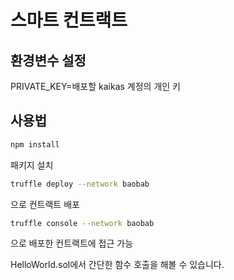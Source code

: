 # 스마트 컨트랙트

## 환경변수 설정

PRIVATE_KEY=배포할 kaikas 계정의 개인 키

## 사용법

```bash
npm install
```

패키지 설치

```bash
truffle deploy --network baobab
```

으로 컨트랙트 배포

```bash
truffle console --network baobab
```

으로 배포한 컨트랙트에 접근 가능

HelloWorld.sol에서 간단한 함수 호출을 해볼 수 있습니다.
